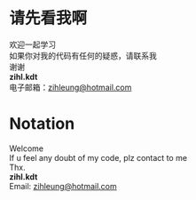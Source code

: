 # 请先看我啊
欢迎一起学习  
如果你对我的代码有任何的疑惑，请联系我  
谢谢  
**zihl.kdt**  
电子邮箱：zihleung@hotmail.com  

# Notation
Welcome  
If u feel any doubt of my code, plz contact to me  
Thx.  
**zihl.kdt**  
Email: zihleung@hotmail.com
